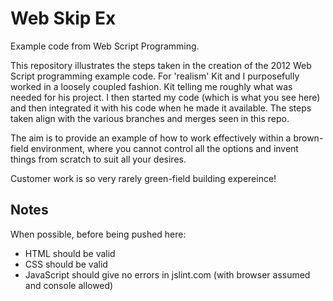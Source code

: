 Web Skip Ex
===========

Example code from Web Script Programming.

This repository illustrates the steps taken in the creation
of the 2012 Web Script programming example code.  For 'realism' Kit
and I purposefully worked in a loosely coupled fashion.  Kit telling
me roughly what was needed for his project.  I then started my code
(which is what you see here) and then integrated it with his code when
he made it available.  The steps taken align with the various branches
and merges seen in this repo.

The aim is to provide an example of how to work effectively within a
brown-field environment, where you cannot control all the options and
invent things from scratch to suit all your desires.

Customer work is so very rarely green-field building expereince!

Notes
-----

When possible, before being pushed here:

* HTML should be valid
* CSS should be valid
* JavaScript should give no errors in jslint.com (with browser assumed and console allowed)
